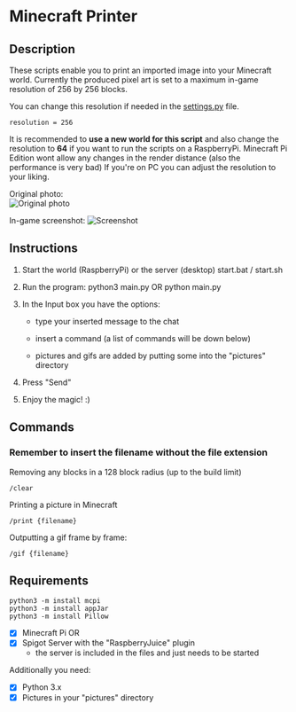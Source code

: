 # Minecraft Printer

## Description
These scripts enable you to print an imported image into your Minecraft world.
Currently the produced pixel art is set to a maximum in-game resolution of 256 by 256 blocks.

You can change this resolution if needed in the [settings.py](https://github.com/kraibse/minecraft_printer/blob/685e3468dc2b06cc70edc1fc6ab644d7e32c7090/settings.py#L1) file.

    resolution = 256

It is recommended to **use a new world for this script** and also change the resolution to **64** if you want to run the scripts on a RaspberryPi.
Minecraft Pi Edition wont allow any changes in the render distance (also the performance is very bad)
If you're on PC you can adjust the resolution to your liking.


Original photo:                                 
![Original photo](https://github.com/kraibse/minecraft_printer/blob/master/pictures/example/original.png)

In-game screenshot:
![Screenshot](https://github.com/kraibse/minecraft_printer/blob/master/pictures/example/ingame.png)

## Instructions
1. Start the world (RaspberryPi) or the server (desktop)
    start.bat / start.sh

2. Run the program:
    python3 main.py
    OR
    python main.py

3. In the Input box you have the options:
    - type your inserted message to the chat
    - insert a command (a list of commands will be down below)
        
    - pictures and gifs are added by putting some into the "pictures" directory

4. Press "Send"

5. Enjoy the magic! :)

## Commands
### Remember to insert the filename without the file extension
Removing any blocks in a 128 block radius (up to the build limit) 

    /clear
    
Printing a picture in Minecraft

    /print {filename}
    
Outputting a gif frame by frame:

    /gif {filename}

## Requirements

    python3 -m install mcpi
    python3 -m install appJar
    python3 -m install Pillow

- [x] Minecraft Pi
OR
- [x] Spigot Server with the "RaspberryJuice" plugin
    - the server is included in the files and just needs to be started

Additionally you need:
- [x] Python 3.x
- [x] Pictures in your "pictures" directory
